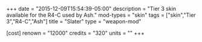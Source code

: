 +++
date = "2015-12-09T15:54:39-05:00"
description = "Tier 3 skin available for the R4-C used by Ash."
mod-types = "skin"
tags = ["skin","Tier 3","R4-C","Ash"]
title = "Slater"
type = "weapon-mod"

[cost]
  renown = "12000"
  credits = "320"
  units = ""
+++
